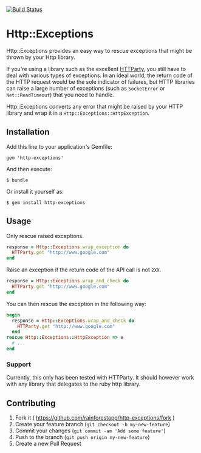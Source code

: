 [![Build Status](https://travis-ci.org/rainforestapp/http-exceptions.png?branch=master)](https://travis-ci.org/rainforestapp/http-exceptions)

# Http::Exceptions

Http::Exceptions provides an easy way to rescue exceptions that might be thrown by your Http library.

If you're using a library such as the excellent [HTTParty](https://github.com/jnunemaker/httparty), you still have to deal with various types of exceptions. In an ideal world, the return code of the HTTP request would be the sole indicator of failures, but HTTP libraries can raise a large number of exceptions (such as `SocketError` or `Net::ReadTimeout`) that you need to handle.

Http::Exceptions converts any error that might be raised by your HTTP library and wrap it in a `Http::Exceptions::HttpException`.

## Installation

Add this line to your application's Gemfile:

    gem 'http-exceptions'

And then execute:

    $ bundle

Or install it yourself as:

    $ gem install http-exceptions

## Usage

Only rescue raised exceptions.

```ruby
response = Http::Exceptions.wrap_exception do
  HTTParty.get "http://www.google.com"
end
```

Raise an exception if the return code of the API call is not `2XX`.

```ruby
response = Http::Exceptions.wrap_and_check do
  HTTParty.get "http://www.google.com"
end
```

You can then rescue the exception in the following way:

```ruby
begin
  response = Http::Exceptions.wrap_and_check do
    HTTParty.get "http://www.google.com"
  end
rescue Http::Exceptions::HttpException => e
  # ...
end
```

### Support

Currently, this only has been tested with HTTParty. It should however work with any library that delegates to the ruby http library.

## Contributing

1. Fork it ( https://github.com/rainforestapp/http-exceptions/fork )
2. Create your feature branch (`git checkout -b my-new-feature`)
3. Commit your changes (`git commit -am 'Add some feature'`)
4. Push to the branch (`git push origin my-new-feature`)
5. Create a new Pull Request
